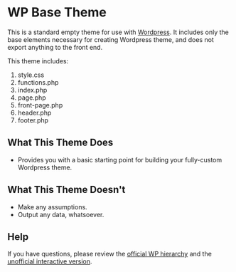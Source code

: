 WP Base Theme
=============

This is a standard empty theme for use with [Wordpress](http://wordpress.org/ "Wordpress"). It includes only the base elements necessary for creating Wordpress theme, and does not export anything to the front end.

This theme includes:
1. style.css
2. functions.php
3. index.php
4. page.php
5. front-page.php
6. header.php
7. footer.php

## What This Theme Does ##
* Provides you with a basic starting point for building your fully-custom Wordpress theme.

## What This Theme Doesn't ##
* Make any assumptions.
* Output any data, whatsoever.

## Help ##
If you have questions, please review the [official WP hierarchy](https://developer.wordpress.org/themes/basics/template-hierarchy/ "Official Wordpress Template Hierarchy Documentation") and the [unofficial interactive version](http://wphierarchy.com/ "WP Hierarchy - interactive").
